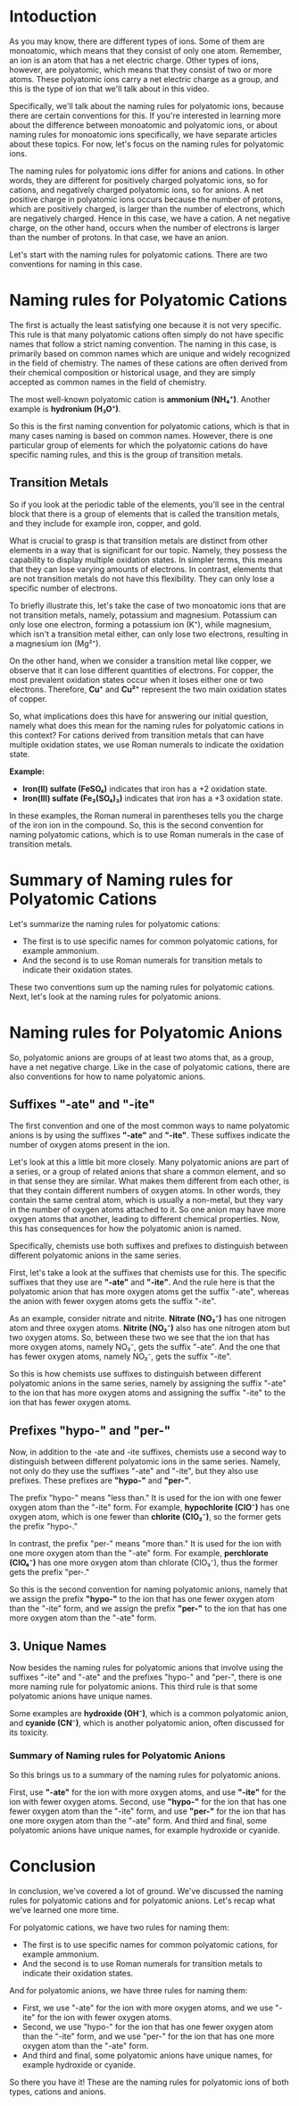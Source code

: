 # Intoduction

As you may know, there are different types of ions. Some of them are monoatomic, which means that they consist of only one atom. Remember, an ion is an atom that has a net electric charge. Other types of ions, however, are polyatomic, which means that they consist of two or more atoms. These polyatomic ions carry a net electric charge as a group, and this is the type of ion that we'll talk about in this video.

Specifically, we'll talk about the naming rules for polyatomic ions, because there are certain conventions for this. If you're interested in learning more about the difference between monoatomic and polyatomic ions, or about naming rules for monoatomic ions specifically, we have separate articles about these topics. For now, let's focus on the naming rules for polyatomic ions.

The naming rules for polyatomic ions differ for anions and cations. In other words, they are different for positively charged polyatomic ions, so for cations, and negatively charged polyatomic ions, so for anions. A net positive charge in polyatomic ions occurs because the number of protons, which are positively charged, is larger than the number of electrons, which are negatively charged. Hence in this case, we have a cation. A net negative charge, on the other hand, occurs when the number of electrons is larger than the number of protons. In that case, we have an anion.

Let's start with the naming rules for polyatomic cations. There are two conventions for naming in this case.

# Naming rules for Polyatomic Cations

The first is actually the least satisfying one because it is not very specific. This rule is that many polyatomic cations often simply do not have specific names that follow a strict naming convention. The naming in this case, is primarily based on common names which are unique and widely recognized in the field of chemistry. The names of these cations are often derived from their chemical composition or historical usage, and they are simply accepted as common names in the field of chemistry.

The most well-known polyatomic cation is **ammonium (NH₄⁺)**. Another example is **hydronium (H₃O⁺)**.

So this is the first naming convention for polyatomic cations, which is that in many cases naming is based on common names. However, there is one particular group of elements for which the polyatomic cations do have specific naming rules, and this is the group of transition metals.

## Transition Metals

So if you look at the periodic table of the elements, you'll see in the central block that there is a group of elements that is called the transition metals, and they include for example iron, copper, and gold.

What is crucial to grasp is that transition metals are distinct from other elements in a way that is significant for our topic. Namely, they possess the capability to display multiple oxidation states. In simpler terms, this means that they can lose varying amounts of electrons. In contrast, elements that are not transition metals do not have this flexibility. They can only lose a specific number of electrons.

To briefly illustrate this, let's take the case of two monoatomic ions that are not transition metals, namely, potassium and magnesium. Potassium can only lose one electron, forming a potassium ion (K⁺), while magnesium, which isn't a transition metal either, can only lose two electrons, resulting in a magnesium ion (Mg²⁺).

On the other hand, when we consider a transition metal like copper, we observe that it can lose different quantities of electrons. For copper, the most prevalent oxidation states occur when it loses either one or two electrons. Therefore, **Cu⁺** and **Cu²⁺** represent the two main oxidation states of copper.

So, what implications does this have for answering our initial question, namely what does this mean for the naming rules for polyatomic cations in this context? For cations derived from transition metals that can have multiple oxidation states, we use Roman numerals to indicate the oxidation state.

**Example:** 
  - **Iron(II) sulfate (FeSO₄)** indicates that iron has a +2 oxidation state.
  - **Iron(III) sulfate (Fe₂(SO₄)₃)** indicates that iron has a +3 oxidation state.

In these examples, the Roman numeral in parentheses tells you the charge of the iron ion in the compound. So, this is the second convention for naming polyatomic cations, which is to use Roman numerals in the case of transition metals.

# Summary of Naming rules for Polyatomic Cations

Let's summarize the naming rules for polyatomic cations:

- The first is to use specific names for common polyatomic cations, for example ammonium.
- And the second is to use Roman numerals for transition metals to indicate their oxidation states.

These two conventions sum up the naming rules for polyatomic cations.
Next, let's look at the naming rules for polyatomic anions.

# Naming rules for Polyatomic Anions

So, polyatomic anions are groups of at least two atoms that, as a group, have a net negative charge. Like in the case of polyatomic cations, there are also conventions for how to name polyatomic anions.

## Suffixes "-ate" and "-ite"

The first convention and one of the most common ways to name polyatomic anions is by using the suffixes **"-ate"** and **"-ite"**. These suffixes indicate the number of oxygen atoms present in the ion.

Let's look at this a little bit more closely. Many polyatomic anions are part of a series, or a group of related anions that share a common element, and so in that sense they are similar. What makes them different from each other, is that they contain different numbers of oxygen atoms. In other words, they contain the same central atom, which is usually a non-metal, but they vary in the number of oxygen atoms attached to it. So one anion may have more oxygen atoms that another, leading to different chemical properties. Now, this has consequences for how the polyatomic anion is named.

Specifically, chemists use both suffixes and prefixes to distinguish between different polyatomic anions in the same series.

First, let's take a look at the suffixes that chemists use for this. The specific suffixes that they use are **"-ate"** and **"-ite"**. And the rule here is that the polyatomic anion that has more oxygen atoms get the suffix "-ate", whereas the anion with fewer oxygen atoms gets the suffix "-ite".

As an example, consider nitrate and nitrite. **Nitrate (NO₃⁻)** has one nitrogen atom and three oxygen atoms. **Nitrite (NO₂⁻)** also has one nitrogen atom but two oxygen atoms. So, between these two we see that the ion that has more oxygen atoms, namely NO₃⁻, gets the suffix "-ate". And the one that has fewer oxygen atoms, namely NO₂⁻, gets the suffix "-ite".

So this is how chemists use suffixes to distinguish between different polyatomic anions in the same series, namely by assigning the suffix "-ate" to the ion that has more oxygen atoms and assigning the suffix "-ite" to the ion that has fewer oxygen atoms.

## Prefixes "hypo-" and "per-"

Now, in addition to the -ate and -ite suffixes, chemists use a second way to distinguish between different polyatomic ions in the same series. Namely, not only do they use the suffixes "-ate" and "-ite", but they also use prefixes. These prefixes are **"hypo-"** and **"per-"**.

The prefix "hypo-" means "less than." It is used for the ion with one fewer oxygen atom than the "-ite" form.
For example, **hypochlorite (ClO⁻)** has one oxygen atom, which is one fewer than **chlorite (ClO₂⁻)**, so the former gets the prefix "hypo-."

In contrast, the prefix "per-" means "more than." It is used for the ion with one more oxygen atom than the "-ate" form.
For example, **perchlorate (ClO₄⁻)** has one more oxygen atom than chlorate (ClO₃⁻), thus the former gets the prefix "per-."

So this is the second convention for naming polyatomic anions, namely that we assign the prefix **"hypo-"** to the ion that has one fewer oxygen atom than the "-ite" form, and we assign the prefix **"per-"** to the ion that has one more oxygen atom than the "-ate" form.

## 3. Unique Names

Now besides the naming rules for polyatomic anions that involve using the suffixes "-ite" and "-ate" and the prefixes "hypo-" and "per-", there is one more naming rule for polyatomic anions. This third rule is that some polyatomic anions have unique names.

Some examples are **hydroxide (OH⁻)**, which is a common polyatomic anion, and **cyanide (CN⁻)**, which is another polyatomic anion, often discussed for its toxicity.

### Summary of Naming rules for Polyatomic Anions

So this brings us to a summary of the naming rules for polyatomic anions.

First, use **"-ate"** for the ion with more oxygen atoms, and use **"-ite"** for the ion with fewer oxygen atoms.
Second, use **"hypo-"** for the ion that has one fewer oxygen atom than the "-ite" form, and use **"per-"** for the ion that has one more oxygen atom than the "-ate" form.
And third and final, some polyatomic anions have unique names, for example hydroxide or cyanide.

# Conclusion

In conclusion, we've covered a lot of ground. We've discussed the naming rules for polyatomic cations and for polyatomic anions. Let's recap what we've learned one more time.

For polyatomic cations, we have two rules for naming them:
- The first is to use specific names for common polyatomic cations, for example ammonium.
- And the second is to use Roman numerals for transition metals to indicate their oxidation states.

And for polyatomic anions, we have three rules for naming them:
- First, we use "-ate" for the ion with more oxygen atoms, and we use "-ite" for the ion with fewer oxygen atoms.
- Second, we use "hypo-" for the ion that has one fewer oxygen atom than the "-ite" form, and we use "per-" for the ion that has one more oxygen atom than the "-ate" form.
- And third and final, some polyatomic anions have unique names, for example hydroxide or cyanide.

So there you have it! These are the naming rules for polyatomic ions of both types, cations and anions.